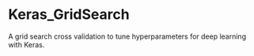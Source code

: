 # Keras_GridSearch
A grid search cross validation to tune hyperparameters for deep learning with Keras.
